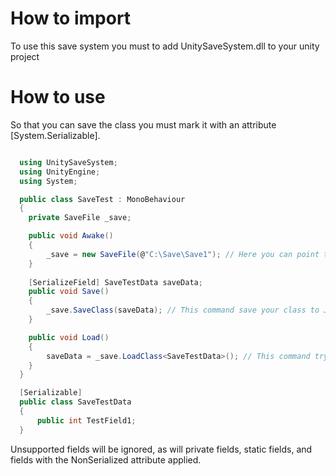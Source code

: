 # How to import
To use this save system you must to add UnitySaveSystem.dll to your unity project

# How to use
So that you can save the class you must mark it with an attribute [System.Serializable].

```C#

  using UnitySaveSystem;
  using UnityEngine;
  using System;

  public class SaveTest : MonoBehaviour
  {
    private SaveFile _save;

    public void Awake()
    {
        _save = new SaveFile(@"C:\Save\Save1"); // Here you can point the path to your save file.
    }
    
    [SerializeField] SaveTestData saveData;
    public void Save()
    {
        _save.SaveClass(saveData); // This command save your class to JSON file
    }

    public void Load()
    {
        saveData = _save.LoadClass<SaveTestData>(); // This command try to load your class
    }
  }

  [Serializable]
  public class SaveTestData
  {
      public int TestField1;
  }

```
Unsupported fields will be ignored, as will private fields, static fields, and fields with the NonSerialized attribute applied.
